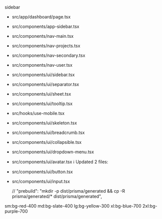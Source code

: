 sidebar

- src/app/dashboard/page.tsx
- src/components/app-sidebar.tsx
- src/components/nav-main.tsx
- src/components/nav-projects.tsx
- src/components/nav-secondary.tsx
- src/components/nav-user.tsx
- src/components/ui/sidebar.tsx
- src/components/ui/separator.tsx
- src/components/ui/sheet.tsx
- src/components/ui/tooltip.tsx
- src/hooks/use-mobile.tsx
- src/components/ui/skeleton.tsx
- src/components/ui/breadcrumb.tsx
- src/components/ui/collapsible.tsx
- src/components/ui/dropdown-menu.tsx
- src/components/ui/avatar.tsx
  ℹ Updated 2 files:
- src/components/ui/button.tsx
- src/components/ui/input.tsx

  // "prebuild": "mkdir -p dist/prisma/generated && cp -R prisma/generated/\* dist/prisma/generated",

sm:bg-red-400 md:bg-slate-400 lg:bg-yellow-300 xl:bg-blue-700 2xl:bg-purple-700
